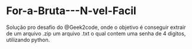# For-a-Bruta---N-vel-Facil
Solução pro desafio do @Geek2code, onde o objetivo é conseguir extrair de um arquivo .zip um arquivo .txt o qual contem uma senha de 4 digitos, utilizando python.
